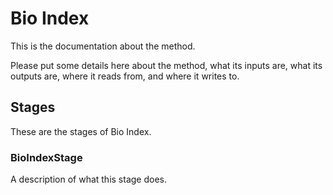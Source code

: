 # Bio Index

This is the documentation about the method.

Please put some details here about the method, what its inputs are, what its
outputs are, where it reads from, and where it writes to.

## Stages

These are the stages of Bio Index.

### BioIndexStage

A description of what this stage does.
